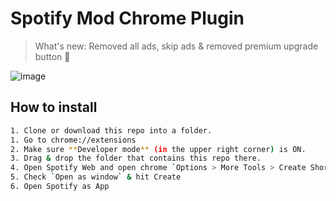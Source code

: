 # Spotify Mod Chrome Plugin

> What's new: Removed all ads, skip ads & removed premium upgrade button 🎉


![image](https://user-images.githubusercontent.com/13378059/64559212-58270800-d378-11e9-8280-47a9e051db8a.png)


## How to install
```bash
1. Clone or download this repo into a folder.
1. Go to chrome://extensions
2. Make sure **Developer mode** (in the upper right corner) is ON.
3. Drag & drop the folder that contains this repo there.
4. Open Spotify Web and open chrome `Options > More Tools > Create Shortcut...`
5. Check `Open as window` & hit Create
6. Open Spotify as App
```
